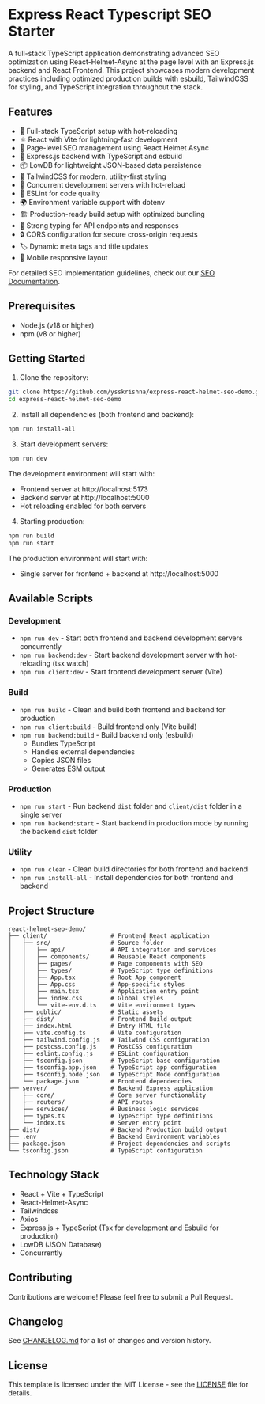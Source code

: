 # Express React Typescript SEO Starter

A full-stack TypeScript application demonstrating advanced SEO optimization using React-Helmet-Async at the page level with an Express.js backend and React Frontend. This project showcases modern development practices including optimized production builds with esbuild, TailwindCSS for styling, and TypeScript integration throughout the stack.


## Features

- 🚀 Full-stack TypeScript setup with hot-reloading
- ⚛️ React with Vite for lightning-fast development
- 🎯 Page-level SEO management using React Helmet Async
- 🔧 Express.js backend with TypeScript and esbuild
- 📦 LowDB for lightweight JSON-based data persistence
- 🎨 TailwindCSS for modern, utility-first styling
- 🔄 Concurrent development servers with hot-reload
- 📝 ESLint for code quality
- 🌍 Environment variable support with dotenv
- 🏗️ Production-ready build setup with optimized bundling
- 💪 Strong typing for API endpoints and responses
- 🔒 CORS configuration for secure cross-origin requests
- 🏷️ Dynamic meta tags and title updates
- 📱 Mobile responsive layout

For detailed SEO implementation guidelines, check out our [SEO Documentation](SEO.md).

## Prerequisites

- Node.js (v18 or higher)
- npm (v8 or higher)

## Getting Started

1. Clone the repository:
```bash
git clone https://github.com/ysskrishna/express-react-helmet-seo-demo.git
cd express-react-helmet-seo-demo
```

2. Install all dependencies (both frontend and backend):
```bash
npm run install-all
```

3. Start development servers:
```bash
npm run dev
```

The development environment will start with:
- Frontend server at http://localhost:5173
- Backend server at http://localhost:5000
- Hot reloading enabled for both servers


4. Starting production:
```bash
npm run build
npm run start
```

The production environment will start with:
- Single server for frontend + backend at http://localhost:5000


## Available Scripts

### Development
- `npm run dev` - Start both frontend and backend development servers concurrently
- `npm run backend:dev` - Start backend development server with hot-reloading (tsx watch)
- `npm run client:dev` - Start frontend development server (Vite)

### Build
- `npm run build` - Clean and build both frontend and backend for production
- `npm run client:build` - Build frontend only (Vite build)
- `npm run backend:build` - Build backend only (esbuild)
  - Bundles TypeScript
  - Handles external dependencies
  - Copies JSON files
  - Generates ESM output

### Production
- `npm run start` - Run backend `dist` folder and `client/dist` folder in a single server
- `npm run backend:start` - Start backend in production mode by running the backend `dist` folder

### Utility
- `npm run clean` - Clean build directories for both frontend and backend
- `npm run install-all` - Install dependencies for both frontend and backend

## Project Structure

```
react-helmet-seo-demo/
├── client/                  # Frontend React application
│   ├── src/                 # Source folder
│   │   ├── api/             # API integration and services
│   │   ├── components/      # Reusable React components
│   │   ├── pages/           # Page components with SEO
│   │   ├── types/           # TypeScript type definitions
│   │   ├── App.tsx          # Root App component
│   │   ├── App.css          # App-specific styles
│   │   ├── main.tsx         # Application entry point
│   │   ├── index.css        # Global styles
│   │   └── vite-env.d.ts    # Vite environment types
│   ├── public/              # Static assets
│   ├── dist/                # Frontend Build output
│   ├── index.html           # Entry HTML file
│   ├── vite.config.ts       # Vite configuration
│   ├── tailwind.config.js   # Tailwind CSS configuration
│   ├── postcss.config.js    # PostCSS configuration
│   ├── eslint.config.js     # ESLint configuration
│   ├── tsconfig.json        # TypeScript base configuration
│   ├── tsconfig.app.json    # TypeScript app configuration
│   ├── tsconfig.node.json   # TypeScript Node configuration
│   └── package.json         # Frontend dependencies
├── server/                  # Backend Express application
│   ├── core/                # Core server functionality
│   ├── routers/             # API routes
│   ├── services/            # Business logic services
│   ├── types.ts             # TypeScript type definitions
│   └── index.ts             # Server entry point
├── dist/                    # Backend Production build output
├── .env                     # Backend Environment variables
├── package.json             # Project dependencies and scripts
└── tsconfig.json            # TypeScript configuration
```

## Technology Stack
- React + Vite + TypeScript
- React-Helmet-Async
- Tailwindcss
- Axios
- Express.js + TypeScript (Tsx for development and Esbuild for production)
- LowDB (JSON Database)
- Concurrently

## Contributing

Contributions are welcome! Please feel free to submit a Pull Request.

## Changelog

See [CHANGELOG.md](CHANGELOG.md) for a list of changes and version history.


## License

This template is licensed under the MIT License - see the [LICENSE](LICENSE) file for details. 